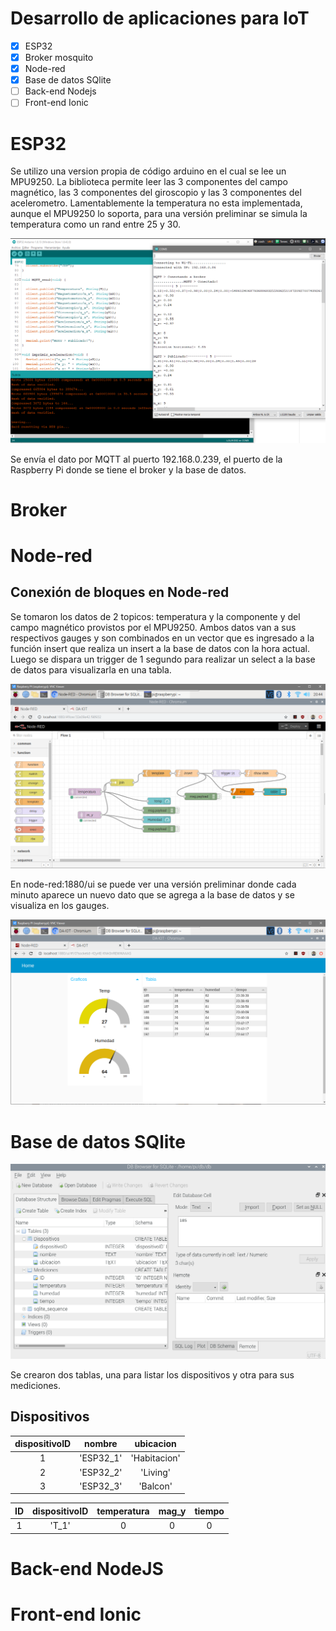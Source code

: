 # Desarrollo de aplicaciones para IoT

- [x] ESP32
- [x] Broker mosquito
- [x] Node-red
- [x] Base de datos SQlite
- [ ] Back-end Nodejs
- [ ] Front-end Ionic

# ESP32

Se utilizo una version propia de código arduino en el cual se lee un MPU9250. La biblioteca permite leer las 3 componentes del campo magnético, las 3 componentes del giroscopio y las 3 componentes del acelerometro. Lamentablemente la temperatura no esta implementada, aunque el MPU9250 lo soporta, para una versión preliminar se simula la temperatura como un rand entre 25 y 30.

![ESP32](esp.PNG)

Se envía el dato por MQTT al puerto 192.168.0.239, el puerto de la Raspberry Pi donde se tiene el broker y la base de datos.

# Broker

# Node-red

## Conexión de bloques en Node-red

Se tomaron los datos de 2 topicos: temperatura y la componente y del campo magnético provistos por el MPU9250. Ambos datos van a sus respectivos gauges y son combinados en un vector que es ingresado a la función insert que realiza un insert a la base de datos con la hora actual. Luego se dispara un trigger de 1 segundo para realizar un select a la base de datos para visualizarla en una tabla.

![node_red](iot_2.PNG)

En node-red:1880/ui se puede ver una versión preliminar donde cada minuto aparece un nuevo dato que se agrega a la base de datos y se visualiza en los gauges.

![node_red_ui](iot_1.PNG)


# Base de datos SQlite

![sqlite](sqlite.PNG)

Se crearon dos tablas, una para listar los dispositivos y otra para sus mediciones.

## Dispositivos

| dispositivoID | nombre | ubicacion |
| :-: | :-: | :-: |
| 1 | 'ESP32_1'  | 'Habitacion' |
| 2 | 'ESP32_2'  | 'Living' |
| 3 | 'ESP32_3'  | 'Balcon' |

| ID | dispositivoID | temperatura | mag_y | tiempo |
| :-: | :-: | :-: | :-: | :-: |
| 1 | 'T_1'  | 0 | 0 | 0 |

# Back-end NodeJS

# Front-end Ionic
